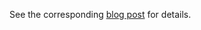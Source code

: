 See the corresponding [blog post](https://shivansh.github.io/posts/2021-11-23-go-function-reordering) for details.
